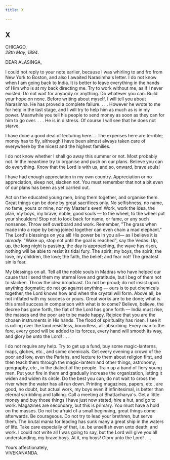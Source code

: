 ```yaml
---
title: X

---
```





  

  


## X

CHICAGO,  
*28th May, 1894*.

DEAR ALASINGA,

I could not reply to your note earlier, because I was whirling to and
fro from New York to Boston, and also I awaited Narasimha's letter. I do
not know when I am going back to India. It is better to leave everything
in the hands of Him who is at my back directing me. Try to work without
me, as if I never existed. Do not wait for anybody or anything. Do
whatever you can. Build your hope on none. Before writing about myself,
I will tell you about Narasimha. He has proved a complete failure. . . .
However he wrote to me for help in the last stage, and I will try to
help him as much as is in my power. Meanwhile you tell his people to
send money as soon as they can for him to go over. . . . He is in
distress. Of course I will see that he does not starve.

I have done a good deal of lecturing here.... The expenses here are
terrible; money has to fly, although I have been almost always taken
care of everywhere by the nicest and the highest families.

I do not know whether I shall go away this summer or not. Most probably
not. In the meantime try to organise and push on our plans. Believe you
can do everything. Know that the Lord is with us, and so, onward, brave
souls!

I have had enough appreciation in my own country. Appreciation or no
appreciation, sleep not, slacken not. You must remember that not a bit
even of our plans has been as yet carried out.

Act on the educated young men, bring them together, and organise them.
Great things can be done by great sacrifices only. No selfishness, no
name, no fame, yours or mine, nor my Master's even! Work, work the idea,
the plan, my boys, my brave, noble, good souls — to the wheel, to the
wheel put your shoulders! Stop not to look back for name, or fame, or
any such nonsense. Throw self overboard and work. Remember, "The grass
when made into a rope by being joined together can even chain a mad
elephant." The Lord's blessings on you all! His power be in you all— as
I believe it is *already*. "Wake up, stop not until the goal is
reached", say the Vedas. Up, up, the long night is passing, the day is
approaching, the wave has risen, nothing will be able to resist its
tidal fury. The spirit, my boys, the spirit; the love, my children, the
love; the faith, the belief; and fear not! The greatest sin is fear.

My blessings on all. Tell all the noble souls in Madras who have helped
our cause that I send them my eternal love and gratitude, but I beg of
them not to slacken. Throw the idea broadcast. Do not be proud; do not
insist upon anything dogmatic; do not go against anything — ours is to
put chemicals together, the Lord knows how and when the crystal will
form. Above all, be not inflated with my success or yours. Great works
are to be done; what is this small success in comparison with what is to
come? Believe, believe, the decree has gone forth, the fiat of the Lord
has gone forth — India must rise, the masses and the poor are to be made
happy. Rejoice that you are the chosen instruments in His hands. The
flood of spirituality has risen. I see it is rolling over the land
resistless, boundless, all-absorbing. Every man to the fore, every good
will be added to its forces, every hand will smooth its way, and glory
be unto the Lord! . . .

I do not require any help. Try to get up a fund, buy some
magic-lanterns, maps, globes, etc., and some chemicals. Get every
evening a crowd of the poor and low, even the Pariahs, and lecture to
them about religion first, and then teach them through the magic-lantern
and other things, astronomy, geography, etc., in the dialect of the
people. Train up a band of fiery young men. Put your fire in them and
gradually increase the organization, letting it widen and widen its
circle. Do the best you can, do not wait to cross the river when the
water has all run down. Printing magazines, papers, etc., are good, no
doubt, but actual work, my boys even if infinitesimal, is better than
eternal scribbling and talking. Call a meeting at Bhattacharya's. Get a
little money and buy those things I have just now stated, hire a hut,
and go to work. Magazines are secondary, but this is primary. You must
have a hold on the masses. Do not be afraid of a small beginning, great
things come afterwards. Be courageous. Do not try to lead your brethren,
but serve them. The brutal mania for leading has sunk many a great ship
in the waters of life. Take care especially of that, i.e. be unselfish
even unto death, and work. I could not write all I was going to say, but
the Lord will give you all understanding, my brave boys. At it, my boys!
Glory unto the Lord! . . .

Yours affectionately,  
VIVEKANANDA.


